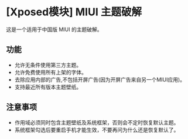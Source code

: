 # [Xposed模块] MIUI 主题破解

这是一个适用于中国版 MIUI 的主题破解。



## 功能

- 允许无条件使用第三方主题。
- 允许免费使用所有上架的字体。
- 去除应用内部的广告,不包括开屏广告(因为开屏广告来自另一个MIUI应用)。
- 支持最近所有版本主题壁纸。

## 注意事项

- 作用域必须同时包含主题壁纸及系统框架，否则会不定时恢复默认主题。
- 系统框架勾选后要重启手机才能生效，不要再问为什么还是恢复默认了。
